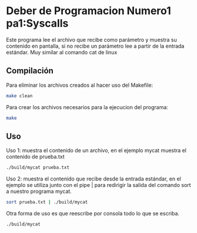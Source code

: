# Deber de Programacion Numero1 pa1:Syscalls

Este programa lee el archivo que recibe como parámetro y muestra su contenido en pantalla, si no recibe un parámetro lee a partir de la entrada estándar. Muy similar al comando cat de linux

## Compilación

Para eliminar los archivos creados al hacer uso del Makefile:

```bash
make clean
```
	
Para crear los archivos necesarios para la ejecucion del programa:
		
```bash
make  
```

## Uso

Uso 1: muestra el contenido de un archivo, en el ejemplo mycat muestra el contenido de prueba.txt

```bash
./build/mycat prueba.txt
```

Uso 2: muestra el contenido que recibe desde la entrada estándar, en el ejemplo se utiliza junto con el pipe | para redirigir la salida del comando sort a nuestro programa mycat.

```bash
sort prueba.txt | ./build/mycat
```

Otra forma de uso es que reescribe por consola todo lo que se escriba.

```bash
./build/mycat
```


